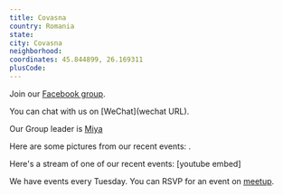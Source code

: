 ```yaml
---
title: Covasna
country: Romania
state: 
city: Covasna
neighborhood: 
coordinates: 45.844899, 26.169311
plusCode:
---
```

Join our [Facebook group](https://www.facebook.com/groups/free.code.camp.covasna).

You can chat with us on [WeChat](wechat URL).

Our Group leader is [Miya](freecodecamp.org/miya)

Here are some pictures from our recent events:
![]().

Here's a stream of one of our recent events:
[youtube embed]

We have events every Tuesday. You can RSVP for an event on [meetup](meetupurl).
